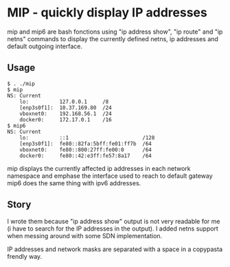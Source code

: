 # MIP - quickly display IP addresses

mip and mip6 are bash fonctions using "ip address show", "ip route" and "ip netns" commands to display the currently defined netns, ip addresses and default outgoing interface.

## Usage

```
$ . ./mip
$ mip
NS: Current
	lo:          127.0.0.1     /8
	[enp3s0f1]:  10.37.169.80  /24
	vboxnet0:    192.168.56.1  /24
	docker0:     172.17.0.1    /16
$ mip6
NS: Current
	lo:          ::1                        /128
	[enp3s0f1]:  fe80::82fa:5bff:fe01:ff7b  /64
	vboxnet0:    fe80::800:27ff:fe00:0      /64
	docker0:     fe80::42:e3ff:fe57:8a17    /64

```

mip displays the currently affected ip addresses in each network namespace and emphase the interface used to reach to default gateway
mip6 does the same thing with ipv6 addresses.

## Story

I wrote them because "ip address show" output is not very readable for me (i have to search for the IP addresses in the output).
I added netns support when messing around with some SDN implementation.


IP addresses and network masks are separated with a space in a copypasta frendly way.
